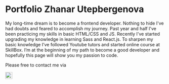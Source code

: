 # Portfolio Zhanar Utepbergenova

My long-time dream is  to become a frontend developer. Nothing to hide I've had doubts and feared to accomplish my journey. Past year and half I've been practicing my skills in basic HTML/CSS and JS. 
Recently I've started upgrading my knowledge in learning Sass and React.js. To sharpen my basic knowledge I’ve followed Youtube tutors and started online course at SkillBox. 
I’m at the beginning of my path to become a good developer and hopefully this page will show you my passion to code.

Please free to contact me via

[<img align="left" alt="Ruslan | Telegram" width="22px" src="https://papik.pro/uploads/posts/2021-11/thumbs/1636144468_3-papik-pro-p-logotip-telegramma-foto-3.jpg" />][tg]

[tg]: https://t.me/ruslanturchaninof


